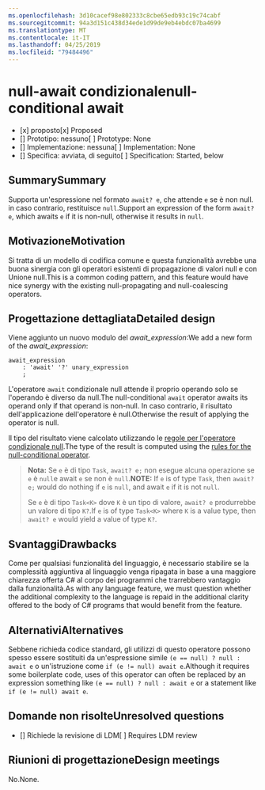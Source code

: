 ```yaml
---
ms.openlocfilehash: 3d10cacef98e802333c8cbe65edb93c19c74cabf
ms.sourcegitcommit: 94a3d151c438d34ede1d99de9eb4ebdc07ba4699
ms.translationtype: MT
ms.contentlocale: it-IT
ms.lasthandoff: 04/25/2019
ms.locfileid: "79484496"
---
```

# <a name="null-conditional-await"></a><span data-ttu-id="991e9-101">null-await condizionale</span><span class="sxs-lookup"><span data-stu-id="991e9-101">null-conditional await</span></span>

* <span data-ttu-id="991e9-102">[x] proposto</span><span class="sxs-lookup"><span data-stu-id="991e9-102">[x] Proposed</span></span>
* <span data-ttu-id="991e9-103">[] Prototipo: nessuno</span><span class="sxs-lookup"><span data-stu-id="991e9-103">[ ] Prototype: None</span></span>
* <span data-ttu-id="991e9-104">[] Implementazione: nessuna</span><span class="sxs-lookup"><span data-stu-id="991e9-104">[ ] Implementation: None</span></span>
* <span data-ttu-id="991e9-105">[] Specifica: avviata, di seguito</span><span class="sxs-lookup"><span data-stu-id="991e9-105">[ ] Specification: Started, below</span></span>

## <a name="summary"></a><span data-ttu-id="991e9-106">Summary</span><span class="sxs-lookup"><span data-stu-id="991e9-106">Summary</span></span>
[summary]: #summary

<span data-ttu-id="991e9-107">Supporta un'espressione nel formato `await? e`, che attende `e` se è non null. in caso contrario, restituisce `null`.</span><span class="sxs-lookup"><span data-stu-id="991e9-107">Support an expression of the form `await? e`, which awaits `e` if it is non-null, otherwise it results in `null`.</span></span>

## <a name="motivation"></a><span data-ttu-id="991e9-108">Motivazione</span><span class="sxs-lookup"><span data-stu-id="991e9-108">Motivation</span></span>
[motivation]: #motivation

<span data-ttu-id="991e9-109">Si tratta di un modello di codifica comune e questa funzionalità avrebbe una buona sinergia con gli operatori esistenti di propagazione di valori null e con Unione null.</span><span class="sxs-lookup"><span data-stu-id="991e9-109">This is a common coding pattern, and this feature would have nice synergy with the existing null-propagating and null-coalescing operators.</span></span>

## <a name="detailed-design"></a><span data-ttu-id="991e9-110">Progettazione dettagliata</span><span class="sxs-lookup"><span data-stu-id="991e9-110">Detailed design</span></span>
[design]: #detailed-design

<span data-ttu-id="991e9-111">Viene aggiunto un nuovo modulo del *await_expression*:</span><span class="sxs-lookup"><span data-stu-id="991e9-111">We add a new form of the *await_expression*:</span></span>

```antlr
await_expression
    : 'await' '?' unary_expression
    ;
```

<span data-ttu-id="991e9-112">L'operatore `await` condizionale null attende il proprio operando solo se l'operando è diverso da null.</span><span class="sxs-lookup"><span data-stu-id="991e9-112">The null-conditional `await` operator awaits its operand only if that operand is non-null.</span></span> <span data-ttu-id="991e9-113">In caso contrario, il risultato dell'applicazione dell'operatore è null.</span><span class="sxs-lookup"><span data-stu-id="991e9-113">Otherwise the result of applying the operator is null.</span></span>

<span data-ttu-id="991e9-114">Il tipo del risultato viene calcolato utilizzando le [regole per l'operatore condizionale null](https://github.com/dotnet/csharplang/blob/master/spec/expressions.md#null-conditional-operator).</span><span class="sxs-lookup"><span data-stu-id="991e9-114">The type of the result is computed using the [rules for the null-conditional operator](https://github.com/dotnet/csharplang/blob/master/spec/expressions.md#null-conditional-operator).</span></span>

> <span data-ttu-id="991e9-115">**Nota:** Se `e` è di tipo `Task`, `await? e;` non esegue alcuna operazione se `e` è `null`e await `e` se non è `null`.</span><span class="sxs-lookup"><span data-stu-id="991e9-115">**NOTE:** If `e` is of type `Task`, then `await? e;` would do nothing if `e` is `null`, and await `e` if it is not `null`.</span></span>
>
> <span data-ttu-id="991e9-116">Se `e` è di tipo `Task<K>` dove `K` è un tipo di valore, `await? e` produrrebbe un valore di tipo `K?`.</span><span class="sxs-lookup"><span data-stu-id="991e9-116">If `e` is of type `Task<K>` where `K` is a value type, then `await? e` would yield a value of type `K?`.</span></span>

## <a name="drawbacks"></a><span data-ttu-id="991e9-117">Svantaggi</span><span class="sxs-lookup"><span data-stu-id="991e9-117">Drawbacks</span></span>
[drawbacks]: #drawbacks

<span data-ttu-id="991e9-118">Come per qualsiasi funzionalità del linguaggio, è necessario stabilire se la complessità aggiuntiva al linguaggio venga ripagata in base a una maggiore chiarezza offerta C# al corpo dei programmi che trarrebbero vantaggio dalla funzionalità.</span><span class="sxs-lookup"><span data-stu-id="991e9-118">As with any language feature, we must question whether the additional complexity to the language is repaid in the additional clarity offered to the body of C# programs that would benefit from the feature.</span></span>

## <a name="alternatives"></a><span data-ttu-id="991e9-119">Alternativi</span><span class="sxs-lookup"><span data-stu-id="991e9-119">Alternatives</span></span>
[alternatives]: #alternatives

<span data-ttu-id="991e9-120">Sebbene richieda codice standard, gli utilizzi di questo operatore possono spesso essere sostituiti da un'espressione simile `(e == null) ? null : await e` o un'istruzione come `if (e != null) await e`.</span><span class="sxs-lookup"><span data-stu-id="991e9-120">Although it requires some boilerplate code, uses of this operator can often be replaced by an expression something like `(e == null) ? null : await e` or a statement like `if (e != null) await e`.</span></span>

## <a name="unresolved-questions"></a><span data-ttu-id="991e9-121">Domande non risolte</span><span class="sxs-lookup"><span data-stu-id="991e9-121">Unresolved questions</span></span>
[unresolved]: #unresolved-questions

- <span data-ttu-id="991e9-122">[] Richiede la revisione di LDM</span><span class="sxs-lookup"><span data-stu-id="991e9-122">[ ] Requires LDM review</span></span>

## <a name="design-meetings"></a><span data-ttu-id="991e9-123">Riunioni di progettazione</span><span class="sxs-lookup"><span data-stu-id="991e9-123">Design meetings</span></span>

<span data-ttu-id="991e9-124">No.</span><span class="sxs-lookup"><span data-stu-id="991e9-124">None.</span></span>
